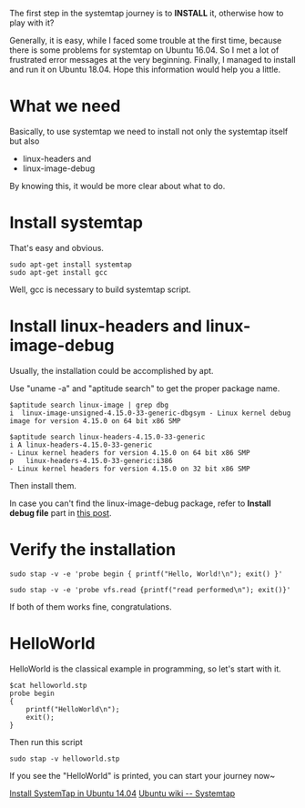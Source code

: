 The first step in the systemtap journey is to **INSTALL** it, otherwise how to play with it?

Generally, it is easy, while I faced some trouble at the first time, because there is some problems for systemtap on Ubuntu 16.04. So I met a lot of frustrated error messages at the very beginning. Finally, I managed to install and run it on Ubuntu 18.04. Hope this information would help you a little.

# What we need

Basically, to use systemtap we need to install not only the systemtap itself but also

* linux-headers and
* linux-image-debug

By knowing this, it would be more clear about what to do.

# Install systemtap

That's easy and obvious.

```
sudo apt-get install systemtap
sudo apt-get install gcc
```

Well, gcc is necessary to build systemtap script.

# Install linux-headers and linux-image-debug

Usually, the installation could be accomplished by apt.

Use "uname -a" and "aptitude search" to get the proper package name.

```
$aptitude search linux-image | grep dbg
i  linux-image-unsigned-4.15.0-33-generic-dbgsym - Linux kernel debug image for version 4.15.0 on 64 bit x86 SMP

$aptitude search linux-headers-4.15.0-33-generic
i A linux-headers-4.15.0-33-generic                                                                 - Linux kernel headers for version 4.15.0 on 64 bit x86 SMP                                                
p   linux-headers-4.15.0-33-generic:i386                                                            - Linux kernel headers for version 4.15.0 on 32 bit x86 SMP
```

Then install them.

In case you can't find the linux-image-debug package, refer to **Install debug file** part in [this post][1].

# Verify the installation

```
sudo stap -v -e 'probe begin { printf("Hello, World!\n"); exit() }'
```

```
sudo stap -v -e 'probe vfs.read {printf("read performed\n"); exit()}'
```

If both of them works fine, congratulations.

# HelloWorld

HelloWorld is the classical example in programming, so let's start with it.

```
$cat helloworld.stp
probe begin
{ 
	printf("HelloWorld\n");
	exit(); 
}
```

Then run this script

```
sudo stap -v helloworld.stp
```

If you see the "HelloWorld" is printed, you can start your journey now~


[Install SystemTap in Ubuntu 14.04][1]
[Ubuntu wiki -- Systemtap][2]

[1]: https://blog.jeffli.me/blog/2014/10/10/install-systemtap-in-ubuntu-14-dot-04/
[2]: https://wiki.ubuntu.com/Kernel/Systemtap#Where_to_get_debug_symbols_for_kernel_X.3F
